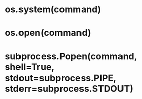 
# os.system(command)


# os.open(command)

# subprocess.Popen(command, shell=True, stdout=subprocess.PIPE, stderr=subprocess.STDOUT)


